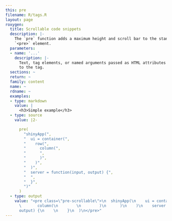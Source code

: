 ```yaml
---
this: pre
filename: R/tags.R
layout: page
roxygen:
  title: Scrollable code snippets
  description: |-
    The `pre` function adds a maximum height and scroll bar to the standard
    `<pre>` element.
  parameters:
  - name: '...'
    description: |-
      Text, tag elements, or named arguments passed as HTML attributes
      to the tag.
  sections: ~
  return: ~
  family: content
  name: ~
  rdname: ~
  examples:
  - type: markdown
    value: |
      <h3>Simple example</h3>
  - type: source
    value: |2-

      pre(
        "shinyApp(",
        "  ui = container(",
        "    row(",
        "      column(",
        "      ",
        "      )",
        "    )",
        "  )",
        "  server = function(input, output) {",
        "  ",
        "  }",
        ")"
      )
  - type: output
    value: "<pre class=\"pre-scrollable\">\n  shinyApp(\n    ui = container(\n      row(\n
      \       column(\n        \n        )\n      )\n    )\n    server = function(input,
      output) {\n    \n    }\n  )\n</pre>"
---
```

